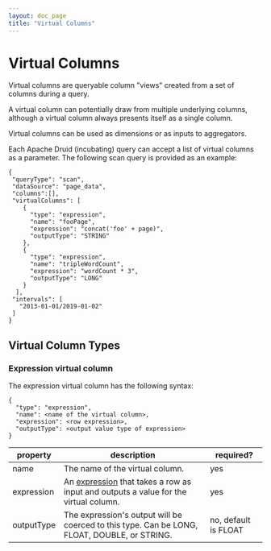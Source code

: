 ```yaml
---
layout: doc_page
title: "Virtual Columns"
---
```


<!--
  ~ Licensed to the Apache Software Foundation (ASF) under one
  ~ or more contributor license agreements.  See the NOTICE file
  ~ distributed with this work for additional information
  ~ regarding copyright ownership.  The ASF licenses this file
  ~ to you under the Apache License, Version 2.0 (the
  ~ "License"); you may not use this file except in compliance
  ~ with the License.  You may obtain a copy of the License at
  ~
  ~   http://www.apache.org/licenses/LICENSE-2.0
  ~
  ~ Unless required by applicable law or agreed to in writing,
  ~ software distributed under the License is distributed on an
  ~ "AS IS" BASIS, WITHOUT WARRANTIES OR CONDITIONS OF ANY
  ~ KIND, either express or implied.  See the License for the
  ~ specific language governing permissions and limitations
  ~ under the License.
  -->

# Virtual Columns

Virtual columns are queryable column "views" created from a set of columns during a query. 

A virtual column can potentially draw from multiple underlying columns, although a virtual column always presents itself as a single column.

Virtual columns can be used as dimensions or as inputs to aggregators.

Each Apache Druid (incubating) query can accept a list of virtual columns as a parameter. The following scan query is provided as an example:

```
{
 "queryType": "scan",
 "dataSource": "page_data",
 "columns":[],
 "virtualColumns": [
    {
      "type": "expression",
      "name": "fooPage",
      "expression": "concat('foo' + page)",
      "outputType": "STRING"
    },
    {
      "type": "expression",
      "name": "tripleWordCount",
      "expression": "wordCount * 3",
      "outputType": "LONG"
    }
  ],
 "intervals": [
   "2013-01-01/2019-01-02"
 ] 
}
```


## Virtual Column Types

### Expression virtual column

The expression virtual column has the following syntax:

```
{
  "type": "expression",
  "name": <name of the virtual column>,
  "expression": <row expression>,
  "outputType": <output value type of expression>
}
```

|property|description|required?|
|--------|-----------|---------|
|name|The name of the virtual column.|yes|
|expression|An [expression](../misc/math-expr.html) that takes a row as input and outputs a value for the virtual column.|yes|
|outputType|The expression's output will be coerced to this type. Can be LONG, FLOAT, DOUBLE, or STRING.|no, default is FLOAT|
